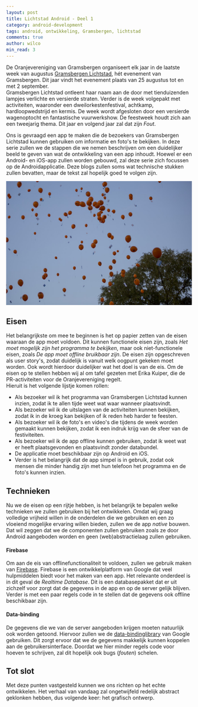 ```yaml
---
layout: post
title: Lichtstad Android - Deel 1
category: android-development
tags: android, ontwikkeling, Gramsbergen, lichtstad
comments: true
author: wilco
min_read: 3
---
```


De Oranjevereniging van Gramsbergen organiseert elk jaar in de laatste week van augustus [Gramsbergen Lichtstad](http://gramsbergen.nl/index.php/oranjevereniging/gramsbergen-lichtstad), hét evenement van Gramsbergen. Dit jaar  vindt het evenement plaats van 25 augustus tot en met 2 september.  
Gramsbergen Lichtstad ontleent haar naam aan de door met tienduizenden lampjes verlichte en versierde straten. Verder is de week volgepakt met activiteiten, waaronder een dweilorkestenfestival, achtkamp, hardloopwedstrijd en kermis. De week wordt afgesloten door een versierde wagenoptocht en fantastische vuurwerkshow. De feestweek houdt zich aan een tweejarig thema. Dit jaar en volgend jaar zal dat zijn _Fout_.

Ons is gevraagd een app te maken die de bezoekers van Gramsbergen Lichtstad kunnen gebruiken om informatie en foto's te bekijken. In deze serie zullen we de stappen die we nemen beschrijven om een duidelijker beeld te geven van wat de ontwikkeling van een app inhoudt. Hoewel er een Android- en iOS-app zullen worden gebouwd, zal deze serie zich focussen op de Androidapplicatie. Deze blogs zullen soms wat technische stukken zullen bevatten, maar de tekst zal hopelijk goed te volgen zijn.

![Opening Gramsbergen Lichtstad](/assets/lichtstad-1.jpg)

## Eisen
Het belangrijkste om mee te beginnen is het op papier zetten van de eisen waaraan de app moet voldoen. Dit kunnen functionele eisen zijn, zoals _Het moet mogelijk zijn het programma te bekijken_, maar ook niet-functionele eisen, zoals _De app moet offline bruikbaar zijn_. De eisen zijn opgeschreven als user story's, zodat duidelijk is vanuit welk oogpunt gekeken moet worden. Ook wordt hierdoor duidelijker wat het doel is van de eis. Om de eisen op te stellen hebben wij al om tafel gezeten met Erika Kuiper, die de PR-activiteiten voor de Oranjevereniging regelt.  
Hieruit is het volgende lijstje komen rollen:

* Als bezoeker wil ik het programma van Gramsbergen Lichtstad kunnen inzien, zodat ik te allen tijde weet wat waar wanneer plaatsvindt.
* Als bezoeker wil ik de uitslagen van de activiteiten kunnen bekijken, zodat ik in de kroeg kan bekijken of ik reden heb harder te feesten.
* Als bezoeker wil ik de foto's en video's die tijdens de week worden gemaakt kunnen bekijken, zodat ik een indruk krijg van de sfeer van de festiviteiten.
* Als bezoeker wil ik de app offline kunnen gebruiken, zodat ik weet wat er heeft plaatsgevonden en plaatsvindt zonder databundel.
* De applicatie moet beschikbaar zijn op Android en iOS.
* Verder is het belangrijk dat de app simpel is in gebruik, zodat ook mensen die minder handig zijn met hun telefoon het programma en de foto's kunnen inzien.

## Technieken
Nu we de eisen op een rijtje hebben, is het belangrijk te bepalen welke technieken we zullen gebruiken bij het ontwikkelen. Omdat wij graag volledige vrijheid willen in de onderdelen die we gebruiken en een zo vloeiend mogelijke ervaring willen bieden, zullen we de app _native_ bouwen. Dat wil zeggen dat we de componenten zullen gebruiken zoals ze door Android aangeboden worden en geen (web)abstractielaag zullen gebruiken.

#### Firebase
Om aan de eis van offlinefunctionaliteit te voldoen, zullen we gebruik maken van [Firebase](https://firebase.google.com). Firebase is een ontwikkelplatform van Google dat veel hulpmiddelen biedt voor het maken van een app. Het relevante onderdeel is in dit geval de _Realtime Database_. Dit is een databasepakket dat er uit zichzelf voor zorgt dat de gegevens in de app en op de server gelijk blijven. Verder is met een paar regels code in te stellen dat de gegevens ook offline beschikbaar zijn.

#### Data-binding
De gegevens die we van de server aangeboden krijgen moeten natuurlijk ook worden getoond. Hiervoor zullen we de [data-bindinglibrary](https://developer.android.com/topic/libraries/data-binding/index.html) van Google gebruiken. Dit zorgt ervoor dat we de gegevens makkelijk kunnen koppelen aan de gebruikersinterface. Doordat we hier minder regels code voor hoeven te schrijven, zal dit hopelijk ook bugs (_fouten_) schelen.

## Tot slot
Met deze punten vastgesteld kunnen we ons richten op het echte ontwikkelen. Het verhaal van vandaag zal ongetwijfeld redelijk abstract geklonken hebben, dus volgende keer: het grafisch ontwerp.